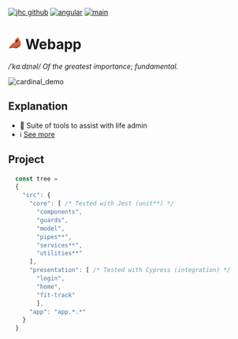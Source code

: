 [![jhc github](https://img.shields.io/badge/GitHub-jrsmth-181717.svg?style=flat&logo=github)](https://github.com/jrsmth)
[![angular](https://img.shields.io/badge/angular%20-17%20-blue.svg?style=flat&logo=Angular&logoColor=white)](https://www.angular.io)
[![main](https://github.com/cardinal-app/webapp/actions/workflows/main.yaml/badge.svg)](https://github.com/cardinal-app/webapp/actions/workflows/main.yaml)

# <img src="./src/assets/badge.png" width="28" alt="Logo"> Webapp
*/ˈkɑːdɪnəl/ Of the greatest importance; fundamental.*

![cardinal_demo](https://github.com/jrsmth/ultima/assets/34093915/701a547e-66ab-4178-9da1-cb5ae9654166)

## Explanation
- 🧬 Suite of tools to assist with life admin
- ℹ️ [See more](https://github.com/cardinal-app)

## Project
```javascript
  const tree = 
  {
    "src": {
      "core": [ /* Tested with Jest (unit**) */
        "components",
        "guards",
        "model",
        "pipes**",
        "services**",
        "utilities**"
      ],
      "presentation": [ /* Tested with Cypress (integration) */
        "login",
        "home",
        "fit-track"
        ],
      "app": "app.*.*" 
    }
  }
```

